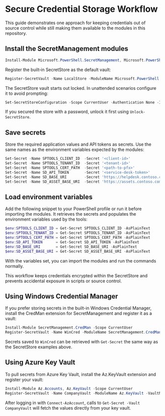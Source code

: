 # Secure Credential Storage Workflow

This guide demonstrates one approach for keeping credentials out of source control while still making them available to the modules in this repository.

## Install the SecretManagement modules

```powershell
Install-Module Microsoft.PowerShell.SecretManagement, Microsoft.PowerShell.SecretStore -Scope CurrentUser
```

Register the built‑in SecretStore as the default vault:

```powershell
Register-SecretVault -Name LocalStore -ModuleName Microsoft.PowerShell.SecretStore -DefaultVault
```

The SecretStore vault starts out locked. In unattended scenarios configure it to avoid prompting:

```powershell
Set-SecretStoreConfiguration -Scope CurrentUser -Authentication None -Interaction None
```

If you secured the store with a password, unlock it first using `Unlock-SecretStore`.

## Save secrets

Store the required application values and API tokens as secrets. Use the same names as the environment variables expected by the modules:

```powershell
Set-Secret -Name SPTOOLS_CLIENT_ID  -Secret '<client-id>'
Set-Secret -Name SPTOOLS_TENANT_ID  -Secret '<tenant-id>'
Set-Secret -Name SPTOOLS_CERT_PATH  -Secret '<path-to-pfx>'
Set-Secret -Name SD_API_TOKEN       -Secret '<service-desk-token>'
Set-Secret -Name SD_BASE_URI        -Secret 'https://helpdesk.contoso.com'
Set-Secret -Name SD_ASSET_BASE_URI  -Secret 'https://assets.contoso.com'
```

## Load environment variables

Add the following snippet to your PowerShell profile or run it before importing the modules. It retrieves the secrets and populates the environment variables used by the tools:

```powershell
$env:SPTOOLS_CLIENT_ID = Get-Secret SPTOOLS_CLIENT_ID -AsPlainText
$env:SPTOOLS_TENANT_ID = Get-Secret SPTOOLS_TENANT_ID -AsPlainText
$env:SPTOOLS_CERT_PATH = Get-Secret SPTOOLS_CERT_PATH -AsPlainText
$env:SD_API_TOKEN      = Get-Secret SD_API_TOKEN -AsPlainText
$env:SD_BASE_URI       = Get-Secret SD_BASE_URI -AsPlainText
$env:SD_ASSET_BASE_URI = Get-Secret SD_ASSET_BASE_URI -AsPlainText
```

With the variables set, you can import the modules and run the commands normally.

This workflow keeps credentials encrypted within the SecretStore and prevents accidental exposure in scripts or source control.

## Using Windows Credential Manager

If you prefer storing secrets in the built-in Windows Credential Manager, install the CredMan extension for SecretManagement and register it as a vault:

```powershell
Install-Module SecretManagement.CredMan -Scope CurrentUser
Register-SecretVault -Name WinCred -ModuleName SecretManagement.CredMan
```

Secrets saved to `WinCred` can be retrieved with `Get-Secret` the same way as the SecretStore examples above.

## Using Azure Key Vault

To pull secrets from Azure Key Vault, install the Az.KeyVault extension and register your vault:

```powershell
Install-Module Az.Accounts, Az.KeyVault -Scope CurrentUser
Register-SecretVault -Name CompanyVault -ModuleName Az.KeyVault -VaultName 'MyKeyVault'
```

After logging in with `Connect-AzAccount`, calls to `Get-Secret -Vault CompanyVault` will fetch the values directly from your key vault.
